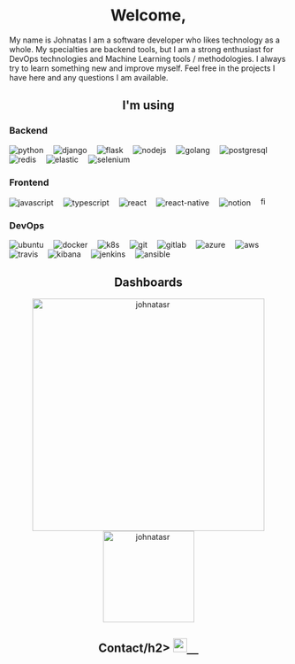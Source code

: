 <h1 align="center">Welcome, </h1>


<p>My name is Johnatas I am a software developer who likes technology as a whole. My specialties are backend tools, but I am a strong enthusiast for DevOps technologies and Machine Learning tools / methodologies. I always try to learn something new and improve myself. Feel free in the projects I have here and any questions I am available.</p>


<div align="left">
<!-- ********************************* Tenho experiência ******************************************** -->
 <h2 align="center">I'm using</h2>
  <div>
    <h3>Backend</h3>
        <img src="https://img.icons8.com/color/30/000000/python.png" title="python"/>&ensp;&ensp;
        <img src="https://img.icons8.com/color/30/000000/django.png" title="django"/>&ensp;&ensp;
        <img src="https://img.icons8.com/fluent/30/000000/flask.png" title="flask"/>&ensp;&ensp;
        <img src="https://img.icons8.com/color/30/000000/nodejs.png" title="nodejs"/>&ensp;&ensp;
        <img src="https://img.icons8.com/color/30/000000/golang.png" title="golang"/>&ensp;&ensp;
        <img src="https://img.icons8.com/color/30/000000/postgreesql.png" title="postgresql">&ensp;&ensp;
        <img src="https://img.icons8.com/color/30/000000/redis.png" title="redis">&ensp;&ensp;
        <img src="https://img.icons8.com/color/30/000000/elasticsearch.png" title="elastic">&ensp;&ensp;
        <img src="https://img.icons8.com/fluent/30/000000/selenium-test-automation.png" title="selenium">&ensp;&ensp;
  </div>
  
  <div>
    <h3>Frontend</h3>
        <img src="https://img.icons8.com/color/30/000000/javascript.png" title="javascript"/>&ensp;&ensp;
        <img src="https://img.icons8.com/color/30/000000/typescript.png" title="typescript"/>&ensp;&ensp;
        <img src="https://img.icons8.com/plasticine/30/000000/react.png" title="react"/>&ensp;&ensp;
        <img src="https://img.icons8.com/nolan/30/react-native.png" title="react-native"/>&ensp;&ensp;
        <img src="https://img.icons8.com/color/30/000000/notion.png" title="notion"/>&ensp;&ensp;
        <img src="https://cdn.worldvectorlogo.com/logos/figma-1.svg" width="16px" title="figma">&ensp;&ensp;
  </div>
  
  <div>
    <h3>DevOps</h3>
        <img src="https://img.icons8.com/color/30/000000/ubuntu.png" title="ubuntu"/>&ensp;&ensp;
        <img src="https://img.icons8.com/dusk/30/000000/docker.png" title="docker"/>&ensp;&ensp;
        <img src="https://img.icons8.com/color/30/000000/kubernetes.png" title="k8s"/>&ensp;&ensp;
        <img src="https://img.icons8.com/color/30/000000/git.png" title="git"/>&ensp;&ensp;
        <img src="https://img.icons8.com/color/30/000000/gitlab.png" title="gitlab"/>&ensp;&ensp;
        <img src="https://img.icons8.com/color/30/000000/azure-1.png" title="azure"/>&ensp;&ensp;
        <img src="https://img.icons8.com/color/30/000000/amazon-web-services.png" title="aws"/>&ensp;&ensp;
        <img src="https://img.icons8.com/color/30/000000/travis-ci.png" title="travis"/>&ensp;&ensp;
        <img src="https://img.icons8.com/color/30/000000/kibana.png" title="kibana"/>&ensp;&ensp;
        <img src="https://img.icons8.com/color/30/000000/jenkins.png" title="jenkins"/>&ensp;&ensp;
        <img src="https://img.icons8.com/color/30/000000/ansible.png" title="ansible"/>&ensp;&ensp;
  </div>
  
</div>


<div align="center">

  <h2 align="center">Dashboards</h2>

  <img src="https://github-readme-stats.vercel.app/api?username=johnatasr&count_private=true&show_icons=true&text_color=4654A3&title_color=F95B3D&bg_color=181925&icon_color=F95B3D" alt="johnatasr" width="420" align="center"/> 
  <img src="https://github-readme-stats.vercel.app/api/top-langs/?username=johnatasr&&langs_count=8&layout=compact&text_color=4654A3&title_color=F95B3D&bg_color=181925&icon_color=F95B3D" alt="johnatasr" height="165" align="center"/>


</div>

<div align="center">
  <h2>Contact/h2>
  <a href="https://www.linkedin.com/in/johnatas-rabelo-690579117/" target="blank"><img src="https://image.flaticon.com/icons/png/512/174/174857.png" width="25px">&ensp;&ensp;
</div>
